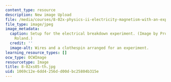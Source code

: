 ```yaml
---
content_type: resource
description: New image Upload
file: /media/courses/8-02x-physics-ii-electricity-magnetism-with-an-experimental-focus-spring-2005/1069c12e6dd4256dd00dbc25804b315e_8-02xs05-th.jpg
file_type: image/jpeg
image_metadata:
  caption: Setup for the electrical breakdown experiment. (Image by Prof. Gunther
    Roland.)
  credit: ''
  image-alt: Wires and a clothespin arranged for an experiment.
learning_resource_types: []
ocw_type: OCWImage
resourcetype: Image
title: 8-02xs05-th.jpg
uid: 1069c12e-6dd4-256d-d00d-bc25804b315e
---
```

